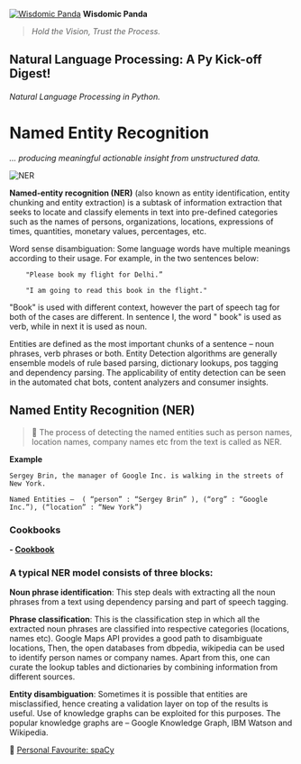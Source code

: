 [![Wisdomic Panda](https://github.com/robagwe/wisdomic-panda/blob/master/imgs/panda.png)](http://www.rohanbagwe.com/)  **Wisdomic Panda**
> *Hold the Vision, Trust the Process.*

## Natural Language Processing: A Py Kick-off Digest! 
###### Natural Language Processing in Python.

# Named Entity Recognition
*... producing meaningful actionable insight from unstructured data.*

![NER](https://github.com/robagwe/wisdomic-panda/blob/master/imgs/ner.jpeg)

**Named-entity recognition (NER)** (also known as entity identification, entity chunking and entity extraction) is a subtask of information extraction that seeks to locate and classify elements in text into pre-defined categories such as the names of persons, organizations, locations, expressions of times, quantities, monetary values, percentages, etc.



Word sense disambiguation: Some language words have multiple meanings according to their usage. For example, in the two sentences below:

		"Please book my flight for Delhi.”

		"I am going to read this book in the flight."

"Book" is used with different context, however the part of speech tag for both of the cases are different. In sentence I, the word " book"  is used as verb, while in next it is used as noun. 


Entities are defined as the most important chunks of a sentence – noun phrases, verb phrases or both. Entity Detection algorithms are generally ensemble models of rule based parsing, dictionary lookups, pos tagging and dependency parsing. The applicability of entity detection can be seen in the automated chat bots, content analyzers and consumer insights.



## Named Entity Recognition (NER)

> :pushpin: The process of detecting the named entities such as person names, location names, company names etc from the text is called as NER. 

**Example** 

	Sergey Brin, the manager of Google Inc. is walking in the streets of New York.

	Named Entities –  ( “person” : “Sergey Brin” ), (“org” : “Google Inc.”), (“location” : “New York”)

### Cookbooks
**- [Cookbook](https://github.com/robagwe/kick-off-NLP-Natural_Language_Processing-Python/blob/master/4_Named_Entity_Recognition/NER_cookbook.ipynb)**


### A typical NER model consists of three blocks:

**Noun phrase identification**: This step deals with extracting all the noun phrases from a text using dependency parsing and part of speech tagging.

**Phrase classification**: This is the classification step in which all the extracted noun phrases are classified into respective categories (locations, names etc). Google Maps API provides a good path to disambiguate locations, Then, the open databases from dbpedia, wikipedia can be used to identify person names or company names. Apart from this, one can curate the lookup tables and dictionaries by combining information from different sources.

**Entity disambiguation**: Sometimes it is possible that entities are misclassified, hence creating a validation layer on top of the results is useful. Use of knowledge graphs can be exploited for this purposes. The popular knowledge graphs are – Google Knowledge Graph, IBM Watson and Wikipedia. 


:pushpin: [Personal Favourite: spaCy](https://spacy.io/api/annotation#named-entities)
